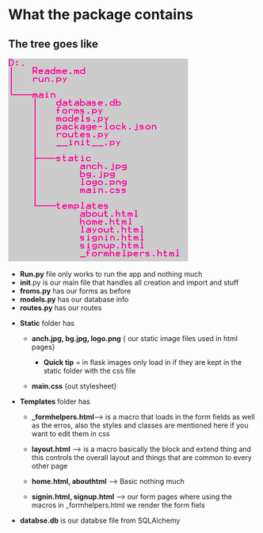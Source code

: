 # What the package contains

## The tree goes like
![](Capture.png)









+ **Run.py** file only works to run the app and nothing much
+ **__init__**.py is our main file that handles all creation and import and stuff
+ **froms.py** has our forms as before
+ **models.py** has our database info
+ **routes.py** has our routes

- **Static** folder has

    - **anch.jpg, bg.jpg, logo.png** { our static image files used in html pages}

        - **Quick tip** = in flask images only load in if they are kept in the static folder with the css file

    - **main.css** {out stylesheet}

- **Templates** folder has

    - **_formhelpers.html**--> is a macro that loads in the form fields as well as the erros, also the styles and classes are mentioned here if you want to edit them in css

    - **layout.html** --> is a macro basically the block and extend thing and this controls the overall layout and things that are common to every other page

    - **home.html, abouthtml** --> Basic nothing much

    - **signin.html, signup.html** --> our form pages where using the macros in _formhelpers.html we render the form fiels 



- **databse.db** is our databse file from SQLAlchemy